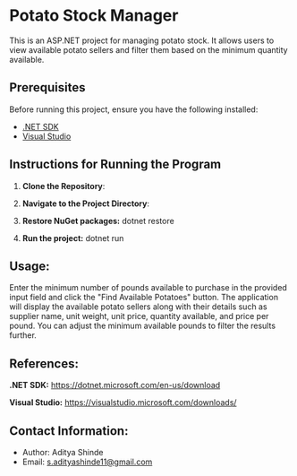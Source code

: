 # Potato Stock Manager

This is an ASP.NET project for managing potato stock. It allows users to view available potato sellers and filter them based on the minimum quantity available.

## Prerequisites

Before running this project, ensure you have the following installed:

- [.NET SDK](https://dotnet.microsoft.com/download)
- [Visual Studio](https://visualstudio.microsoft.com/downloads/)

## Instructions for Running the Program

1. **Clone the Repository**: 

2. **Navigate to the Project Directory**: 

3. **Restore NuGet packages:** dotnet restore

4. **Run the project:** dotnet run




## Usage:
Enter the minimum number of pounds available to purchase in the provided input field and click the "Find Available Potatoes" button.
The application will display the available potato sellers along with their details such as supplier name, unit weight, unit price, quantity available, and price per pound.
You can adjust the minimum available pounds to filter the results further.

## References:
**.NET SDK:** https://dotnet.microsoft.com/en-us/download

**Visual Studio:** https://visualstudio.microsoft.com/downloads/


## Contact Information:
- Author: Aditya Shinde
- Email: s.adityashinde11@gmail.com
